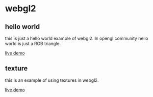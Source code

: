 # webgl2

## hello world

this is just a hello world example of webgl2. In opengl community hello world is just a RGB triangle.

[live demo](https://eurine.github.io/webgl2/hello-world/)

## texture

this is an example of using textures in webgl2.

[live demo](https://eurine.github.io/webgl2/textures/)
